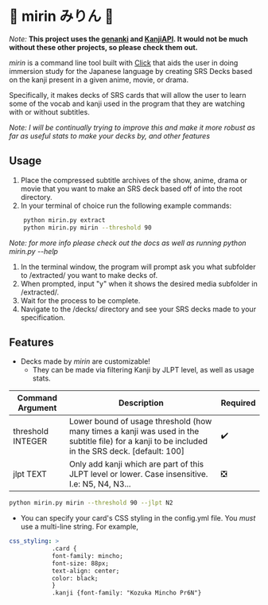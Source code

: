 # :sake: mirin みりん :mount_fuji:

_Note:_ __This project uses the [genanki](https://github.com/kerrickstaley/genanki) and [KanjiAPI](https://github.com/onlyskin/kanjiapi.dev). It would not be much without these other projects, so please check them out.__

_mirin_ is a command line tool built with [Click](https://github.com/pallets/click) that aids the user in doing immersion study for the Japanese language by creating SRS Decks based on the kanji present in a given anime, movie, or drama. 

Specifically, it makes decks of SRS cards that will allow the user to learn some of the vocab and kanji used in the program that they are watching with or without subtitles.

*Note: I will be continually trying to improve this and make it more robust as far as useful stats to make your decks by, and other features*
## Usage
 
1. Place the compressed subtitle archives of the show, anime, drama or movie that you want to make an SRS deck based off of into the root directory. 
2. In your terminal of choice run the following example commands: 
```bash
    python mirin.py extract
    python mirin.py mirin --threshold 90
```
*Note: for more info please check out the docs as well as running python mirin.py --help* 

1. In the terminal window, the program will prompt ask you what subfolder to /extracted/ you want to make decks of. 
2. When prompted, input "y" when it shows the desired media subfolder in /extracted/. 
3. Wait for the process to be complete.
4. Navigate to the /decks/ directory and see your SRS decks made to your specification.

## Features
- Decks made by _mirin_ are customizable!
  - They can be made via filtering Kanji by JLPT level, as well as usage stats.

| Command Argument  | Description                                                                                     | Required                      | 
|-------------------|-------------------------------------------------------------------------------------------------|-------------------------------|
| threshold INTEGER | Lower bound of usage threshold (how many times a kanji was used in the subtitle file) for a kanji to be included in the SRS deck.  [default: 100]      | :heavy_check_mark:   | 
| jlpt TEXT         | Only add kanji which are part of this JLPT level or lower. Case insensitive. I.e: N5, N4, N3... | :negative_squared_cross_mark: | 
```bash 
python mirin.py mirin --threshold 90 --jlpt N2
```
- You can specify your card's CSS styling in the config.yml file. You *must* use a multi-line string. 
  For example, 

```yaml
css_styling: > 
            .card {
            font-family: mincho;
            font-size: 88px;
            text-align: center;
            color: black;
            }
            .kanji {font-family: "Kozuka Mincho Pr6N"}
```

